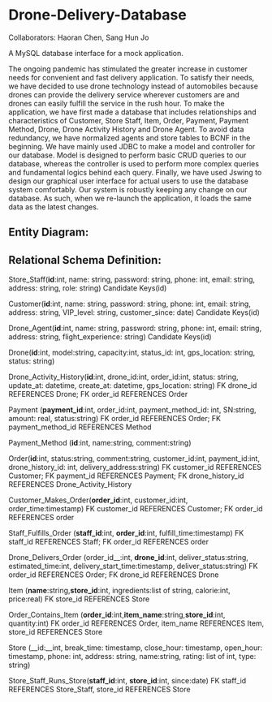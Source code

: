 # Drone-Delivery-Database

Collaborators: Haoran Chen, Sang Hun Jo


A MySQL database interface for a mock application.

The ongoing pandemic has stimulated the greater increase in customer needs for convenient and fast delivery application.
To satisfy their needs, we have decided to use drone technology instead of automobiles because drones can provide the delivery service wherever customers are and drones can easily fulfill the service in the rush hour. 
To make the application, we have first made a database that includes relationships and characteristics of Customer, Store Staff, Item, Order, Payment, Payment Method, Drone, Drone Activity History and Drone Agent. To avoid data redundancy, we have normalized agents and store tables to BCNF in the beginning. We have mainly used JDBC to make a model and controller for our database. Model is designed to perform basic CRUD queries to our database, whereas the controller is used to perform more complex queries and fundamental logics behind each query. 
Finally, we have used Jswing to design our graphical user interface for actual users to use the database system comfortably. Our system is robustly keeping any change on our database. As such, when we re-launch the application, it loads the same data as the latest changes. 


## Entity Diagram:








## Relational Schema Definition:
Store_Staff(__id__:int, name: string, password: string, phone: int, email: string, address: string, role: string)   Candidate Keys(id)

Customer(__id__:int, name: string, password: string, phone: int, email: string, address: string, VIP_level: string, customer_since: date) Candidate Keys(id)

Drone_Agent(__id__:int, name: string, password: string, phone: int, email: string, address: string, flight_experience: string) Candidate Keys(id)

Drone(__id__:int, model:string, capacity:int, status_id: int, gps_location: string, status: string)

Drone_Activity_History(__id__:int, drone_id:int, order_id:int, status: string, update_at: datetime, create_at: datetime, gps_location: string) FK drone_id REFERENCES Drone; FK order_id REFERENCES Order 

Payment (__payment_id__:int, order_id:int, payment_method_id: int, SN:string, amount: real, status:string) FK order_id REFERENCES Order; FK payment_method_id REFERENCES Method

Payment_Method (__id__:int, name:string, comment:string)

Order(__id__:int, status:string, comment:string, customer_id:int, payment_id:int, drone_history_id: int, delivery_address:string) FK customer_id REFERENCES Customer; FK payment_id REFERENCES Payment; FK drone_history_id REFERENCES Drone_Activity_History

Customer_Makes_Order(__order_id__:int, customer_id:int, order_time:timestamp) FK customer_id REFERENCES Customer; FK order_id REFERENCES order

Staff_Fulfills_Order (__staff_id__:int, __order_id__:int, fulfill_time:timestamp) FK staff_id REFERENCES Staff; FK order_id REFERENCES order

Drone_Delivers_Order (order_id__:int, __drone_id__:int, deliver_status:string, estimated_time:int, delivery_start_time:timestamp, deliver_status:string) FK order_id REFERENCES Order; FK drone_id REFERENCES Drone

Item (__name__:string,__store_id__:int, ingredients:list of string, calorie:int, price:real) FK store_id REFERENCES Store

Order_Contains_Item (__order_id__:int,__item_name__:string,__store_id__:int, quantity:int) FK order_id REFERENCES Order, item_name REFERENCES Item, store_id REFERENCES Store

Store (__id:__int, break_time: timestamp, close_hour: timestamp, open_hour: timestamp, phone: int, address: string, name:string, rating: list of int, type: string)

Store_Staff_Runs_Store(__staff_id__:int, __store_id__:int, since:date) FK staff_id REFERENCES Store_Staff, store_id REFERENCES Store
